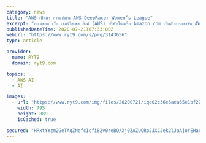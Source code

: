 ```yaml
---
category: news
title: "AWS เปิดตัว การแข่งขัน AWS DeepRacer Women’s League"
excerpt: "อะเมซอน เว็บ เซอร์วิสเซส อิงค์ (AWS) บริษัทในเครือ Amazon.com เปิดตัวการแข่งขัน AWS DeepRacer Women’s League เป็นครั้งแรกของโลก ในเอเชียตะวันออกเฉียงใต้ โดยเป็นการแข่งขันที่ใช้รถยนต์ย่อส่วนที่ใช้ระบบข"
publishedDateTime: 2020-07-21T07:33:00Z
webUrl: "https://www.ryt9.com/s/prg/3143656"
type: article

provider:
  name: RYT9
  domain: ryt9.com

topics:
  - AWS AI
  - AI

images:
  - url: "https://www.ryt9.com/img/files/20200721/iqe02c36e6aea65e1bf22cb163e472ac87-0.jpg"
    width: 795
    height: 889
    isCached: true

secured: "HRxtYYzm2GeTAqZNefcIcfi82v0reBO/Xj0ZAZUCRoJJXCJek2lJaAjoYEHaxxk0H7Anf/ivParWhbUq0Uajly1TbZU/os/sNFUpeNMIkTXdRLfcRYgeLyJd0vajN8OH5mIRE4v6WmYYhRDuneJ1LHqs9Wab6PzeNyHW9T1AB+7hBkUKP+Sn3FTe9pYRhuQ8v8ymvT4ZgJDc1oIHs0/shUhh8XLPnH/TZX5riBnUkiKK6BWH4aEAsWob7a8+XBx2WZ64HaD2GeTmgKhtchmFyLyljWAudlhv8YRCsY0kvRuL0dm09Zai4+KO0gSGGSz7KQXe9IIj0ElfaJhWoA3UQg==;kfpUdLs7u87e362oHMeyYA=="
---
```


